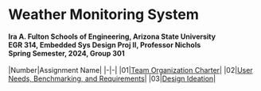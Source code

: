 # Weather Monitoring System
**Ira A. Fulton Schools of Engineering, Arizona State University<br>**
**EGR 314, Embedded Sys Design Proj II, Professor Nichols**<br>
**Spring Semester, 2024, Group 301**<br>
<br>
|Number|Assignment Name|
|-|-|
|01|[Team Organization Charter](Assignments/01-Team-Organization-Charter.md)|
|02|[User Needs, Benchmarking, and Requirements](Assignments/02-User-Needs-Benchmarking-and-Requirements.md)|
|03|[Design Ideation](Assignments/03-Design-Ideation.md)|
